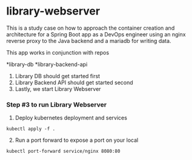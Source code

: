 # library-webserver

This is a study case on how to approach the container creation and architecture for a Spring Boot app as a DevOps engineer using an nginx reverse proxy to the Java backend and a mariadb for writing data.

This app works in conjunction with repos

*library-db
*library-backend-api

1. Library DB should get started first
2. Library Backend API should get started second
3. Lastly, we start Library Webserver


### Step #3 to run Library Webserver

1. Deploy kubernetes deployment and services
```
kubectl apply -f .
```

2. Run a port forward to expose a port on your local
```
kubectl port-forward service/nginx 8080:80
```
